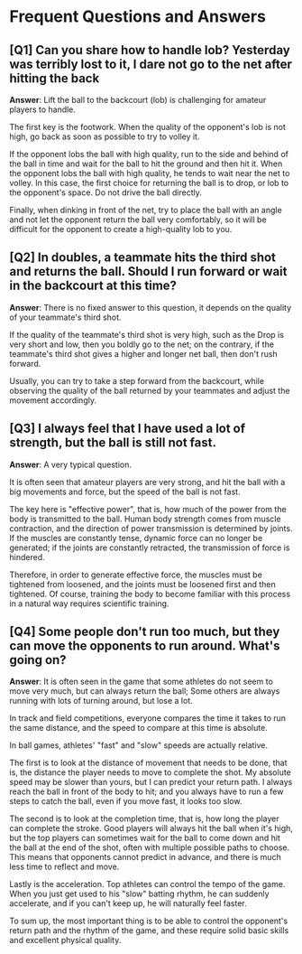 # Frequent Questions and Answers

## [Q1] Can you share how to handle lob? Yesterday was terribly lost to it, I dare not go to the net after hitting the back

**Answer**: Lift the ball to the backcourt (lob) is challenging for amateur players to handle.

The first key is the footwork. When the quality of the opponent's lob is not high, go back as soon as possible to try to volley it.

If the opponent lobs the ball with high quality, run to the side and behind of the ball in time and wait for the ball to hit the ground and then hit it. When the opponent lobs the ball with high quality, he tends to wait near the net to volley. In this case, the first choice for returning the ball is to drop, or lob to the opponent's space. Do not drive the ball directly.

Finally, when dinking in front of the net, try to place the ball with an angle and not let the opponent return the ball very comfortably, so it will be difficult for the opponent to create a high-quality lob to you.

## [Q2] In doubles, a teammate hits the third shot and returns the ball. Should I run forward or wait in the backcourt at this time?

**Answer**: There is no fixed answer to this question, it depends on the quality of your teammate's third shot.

If the quality of the teammate's third shot is very high, such as the Drop is very short and low, then you boldly go to the net; on the contrary, if the teammate's third shot gives a higher and longer net ball, then don't rush forward.

Usually, you can try to take a step forward from the backcourt, while observing the quality of the ball returned by your teammates and adjust the movement accordingly.

## [Q3] I always feel that I have used a lot of strength, but the ball is still not fast.

**Answer**: A very typical question.

It is often seen that amateur players are very strong, and hit the ball with a big movements and force, but the speed of the ball is not fast.

The key here is "effective power", that is, how much of the power from the body is transmitted to the ball. Human body strength comes from muscle contraction, and the direction of power transmission is determined by joints. If the muscles are constantly tense, dynamic force can no longer be generated; if the joints are constantly retracted, the transmission of force is hindered.

Therefore, in order to generate effective force, the muscles must be tightened from loosened, and the joints must be loosened first and then tightened. Of course, training the body to become familiar with this process in a natural way requires scientific training.

## [Q4] Some people don't run too much, but they can move the opponents to run around. What's going on?

**Answer**: It is often seen in the game that some athletes do not seem to move very much, but can always return the ball; Some others are always running with lots of turning around, but lose a lot.

In track and field competitions, everyone compares the time it takes to run the same distance, and the speed to compare at this time is absolute.

In ball games, athletes' "fast" and "slow" speeds are actually relative.

The first is to look at the distance of movement that needs to be done, that is, the distance the player needs to move to complete the shot. My absolute speed may be slower than yours, but I can predict your return path. I always reach the ball in front of the body to hit; and you always have to run a few steps to catch the ball, even if you move fast, it looks too slow.

The second is to look at the completion time, that is, how long the player can complete the stroke. Good players will always hit the ball when it's high, but the top players can sometimes wait for the ball to come down and hit the ball at the end of the shot, often with multiple possible paths to choose. This means that opponents cannot predict in advance, and there is much less time to reflect and move.

Lastly is the acceleration. Top athletes can control the tempo of the game. When you just get used to his "slow" batting rhythm, he can suddenly accelerate, and if you can't keep up, he will naturally feel faster.

To sum up, the most important thing is to be able to control the opponent's return path and the rhythm of the game, and these require solid basic skills and excellent physical quality.